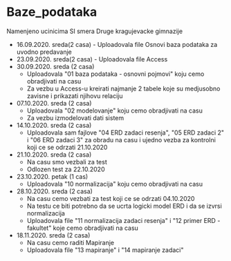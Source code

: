 # Baze_podataka
Namenjeno ucinicima SI smera Druge kragujevacke gimnazije

* 16.09.2020. sreda(2 casa) - Uploadovala file Osnovi baza podataka za uvodno predavanje
* 23.09.2020. sreda(2 casa) - Uploadovala file Access
* 30.09.2020. sreda (2 casa)
  - Uploadovala "01 baza podataka - osnovni pojmovi" koju cemo obradjivati na casu
  - Za vezbu u Access-u kreirati najmanje 2 tabele koje su medjusobno zavisne i prikazati njihovu relaciju
* 07.10.2020. sreda (2 casa)
  - Uploadovala "02 modelovanje" koju cemo obradjivati na casu
  - Za vezbu izmodelovati dati sistem
* 14.10.2020. sreda (2 casa)
  - Uploadovala sam fajlove "04 ERD zadaci resenja", "05 ERD zadaci 2" i "06 ERD zadaci 3" za obradu na casu i ujedno vezba za kontrolni koji ce se odrzati 21.10.2020
* 21.10.2020. sreda (2 casa)
  - Na casu smo vezbali za test
  - Odlozen test za 22.10.2020
* 23.10.2020. petak (1 cas)
  - Uploadovala "10 normalizacija" koju cemo obradjivati na casu
* 28.10.2020. sreda (2 casa)
  - Na casu cemo vezbati za test koji ce se odrzati 04.10.2020
  - Na testu ce biti potrebno da se ucrta logicki model ERD i da se izvrsi normalizacija
  - Uploadovala file "11 normalizacija zadaci resenja" i "12 primer ERD - fakultet" koje cemo obradjivati na casu
* 18.11.2020. sreda (2 casa)
  - Na casu cemo raditi Mapiranje
  - Uploadovala file "13 mapiranje" i "14 mapiranje zadaci"
